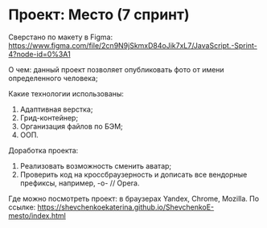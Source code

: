 # Проект: Место (7 спринт)

Сверстано по макету в Figma: https://www.figma.com/file/2cn9N9jSkmxD84oJik7xL7/JavaScript.-Sprint-4?node-id=0%3A1

О чем: данный проект позволяет опубликовать фото от имени определенного человека;

Какие технологии использованы: 
1. Адаптивная верстка;
2. Грид-контейнер;
3. Организация файлов по БЭМ;
4. ООП.

Доработка проекта:
1. Реализовать возможность сменить аватар;
2. Проверить код на кроссбраузерность и дописать все вендорные префиксы, например, -o- // Opera.

Где можно посмотреть проект: в браузерах Yandex, Chrome, Mozilla.
По ссылке: https://shevchenkoekaterina.github.io/ShevchenkoE-mesto/index.html
